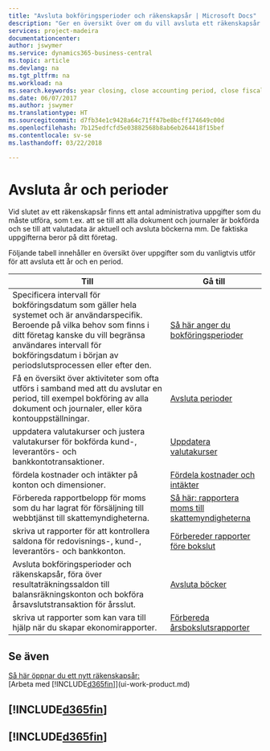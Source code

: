 ```yaml
---
title: "Avsluta bokföringsperioder och räkenskapsår | Microsoft Docs"
description: "Ger en översikt över om du vill avsluta ett räkenskapsår eller en bokföringsperiod, till exempel att se till att dokument och journaler är bokförda och verifiering av banksaldon."
services: project-madeira
documentationcenter: 
author: jswymer
ms.service: dynamics365-business-central
ms.topic: article
ms.devlang: na
ms.tgt_pltfrm: na
ms.workload: na
ms.search.keywords: year closing, close accounting period, close fiscal year, bank account detailed trial balance
ms.date: 06/07/2017
ms.author: jswymer
ms.translationtype: HT
ms.sourcegitcommit: d7fb34e1c9428a64c71ff47be8bcff174649c00d
ms.openlocfilehash: 7b125edfcfd5e03882568b8ab6eb264418f15bef
ms.contentlocale: sv-se
ms.lasthandoff: 03/22/2018

---
```

# <a name="closing-years-and-periods"></a>Avsluta år och perioder
Vid slutet av ett räkenskapsår finns ett antal administrativa uppgifter som du måste utföra, som t.ex. att se till att alla dokument och journaler är bokförda och se till att valutadata är aktuell och avsluta böckerna mm. De faktiska uppgifterna beror på ditt företag.

Följande tabell innehåller en översikt över uppgifter som du vanligtvis utför för att avsluta ett år och en period.

| Till | Gå till |
| --- | --- |
| Specificera intervall för bokföringsdatum som gäller hela systemet och är användarspecifik. Beroende på vilka behov som finns i ditt företag kanske du vill begränsa användares intervall för bokföringsdatum i början av periodslutsprocessen eller efter den. |[Så här anger du bokföringsperioder](finance-how-specify-posting-periods.md) |
| Få en översikt över aktiviteter som ofta utförs i samband med att du avslutar en period, till exempel bokföring av alla dokument och journaler, eller köra kontouppställningar. |[Avsluta perioder](year-how-complete-period-end-processes.md) |
| uppdatera valutakurser och justera valutakurser för bokförda kund-, leverantörs- och bankkontotransaktioner. |[Uppdatera valutakurser](finance-how-update-currencies.md) |
| fördela kostnader och intäkter på konton och dimensioner. |[Fördela kostnader och intäkter](year-allocate-costs-income.md) |
| Förbereda rapportbelopp för moms som du har lagrat för försäljning till webbtjänst till skattemyndigheterna. |[Så här: rapportera moms till skattemyndigheterna](finance-how-report-vat.md)|
| skriva ut rapporter för att kontrollera saldona för redovisnings-, kund-, leverantörs- och bankkonton. |[Förbereder rapporter före bokslut](year-prepare-preclose-reports.md) |
| Avsluta bokföringsperioder och räkenskapsår, föra över resultaträkningssaldon till balansräkningskonton och bokföra årsavslutstransaktion för årsslut. |[Avsluta böcker](year-close-books.md) |
| skriva ut rapporter som kan vara till hjälp när du skapar ekonomirapporter. |[Förbereda årsbokslutsrapporter](year-prepare-close-statement.md) |

## <a name="see-also"></a>Se även
[Så här öppnar du ett nytt räkenskapsår:](finance-how-open-new-fiscal-year.md)  
[Arbeta med [!INCLUDE[d365fin](includes/d365fin_md.md)]](ui-work-product.md)

## [!INCLUDE[d365fin](includes/free_trial_md.md)]  
## [!INCLUDE[d365fin](includes/training_link_md.md)]

